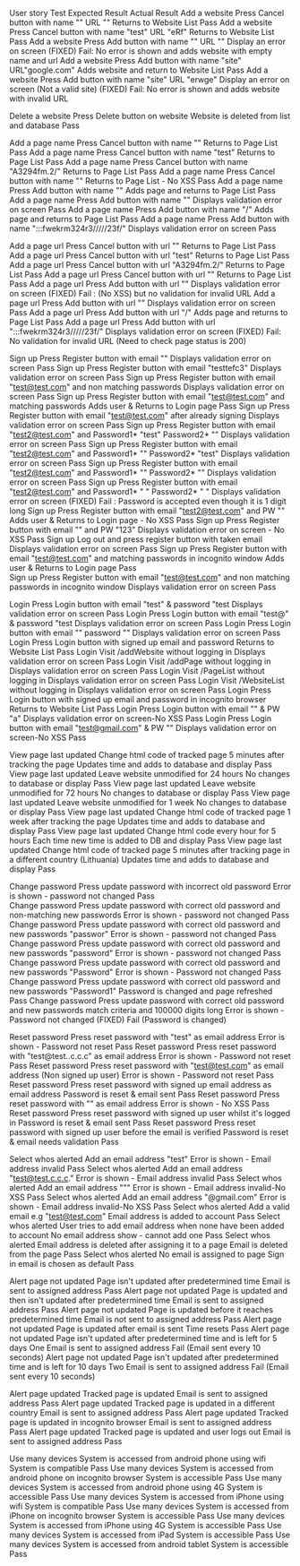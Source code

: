User story		Test						 				  			Expected Result			         Actual Result
Add a website           Press Cancel button with name "" URL ""            				  			Returns to Website List                       Pass
Add a website           Press Cancel button with name "test" URL "eRf"     				  			Returns to Website List                       Pass
Add a website		Press Add button with name "" URL ""           					  			Display an error on screen                    (FIXED) Fail: No error is shown and adds website with empty name and url
Add a website		Press Add button with name "site" URL"google.com"  				  			Adds website and return to Website List       Pass
Add a website           Press Add button with name "site" URL "erwge"      				  			Display an error on screen (Not a valid site) (FIXED) Fail: No error is shown and adds website with invalid URL


Delete a website        Press Delete button on website                     				  			Website is deleted from list and database     Pass


Add a page name         Press Cancel button with name ""                   				  			Returns to Page List                          Pass
Add a page name         Press Cancel button with name "test"               				  			Returns to Page List                          Pass
Add a page name         Press Cancel button with name "A3294fm.2/"        				  			Returns to Page List                          Pass
Add a page name         Press Cancel button with name "<script>alert(document.cookie);</script>"          			Returns to Page List - No XSS                 Pass
Add a page name		Press Add button with name "<script>alert(document.cookie);</script>"             			Adds page and returns to Page List            Pass
Add a page name         Press Add button with name ""                                                     			Displays validation error on screen           Pass
Add a page name         Press Add button with name "/"                                                    			Adds page and returns to Page List            Pass 
Add a page name         Press Add button with name ":::fwekrm324r3/////23f/"                              			Displays validation error on screen           Pass


Add a page url          Press Cancel button with url ""                    				  			Returns to Page List                          Pass
Add a page url          Press Cancel button with url "test"               				  			Returns to Page List                          Pass
Add a page url          Press Cancel button with url "A3294fm.2/"        				  			Returns to Page List                          Pass
Add a page url          Press Cancel button with url "<script>alert(document.cookie);</script>"           			Returns to Page List                          Pass
Add a page url		Press Add button with url  "<script>alert(document.cookie);</script>"             			Displays validation error on screen           (FIXED) Fail : (No XSS) but no validation for invalid URL
Add a page url          Press Add button with url  ""                                                     			Displays validation error on screen           Pass
Add a page url          Press Add button with url  "/"                                                    			Adds page and returns to Page List            Pass 
Add a page url          Press Add button with url  ":::fwekrm324r3/////23f/"                              			Displays validation error on screen           (FIXED) Fail: No validation for invalid URL (Need to check page status is 200)


Sign up                 Press Register button with email ""                                                                    Displays validation error on screen            Pass
Sign up                 Press Register button with email "testtefc3"                                                           Displays validation error on screen            Pass
Sign up                 Press Register button with email "test@test.com" and non matching passwords                            Displays validation error on screen            Pass
Sign up                 Press Register button with email "test@test.com" and matching passwords                                Adds user & Returns to Login page              Pass
Sign up                 Press Register button with email "test@test.com" after already signing                                 Displays validation error on screen            Pass
Sign up                 Press Register button with email "test2@test.com" and Password1* "test" Password2* ""                    Displays validation error on screen            Pass
Sign up                 Press Register button with email "test2@test.com" and Password1* "" Password2* "test"                    Displays validation error on screen            Pass
Sign up                 Press Register button with email "test2@test.com" and Password1* "" Password2* ""                        Displays validation error on screen            Pass
Sign up                 Press Register button with email "test2@test.com" and Password1* " " Password2* " "                      Displays validation error on screen    (FIXED) Fail : Password is accepted even though it is 1 digit long
Sign up                 Press Register button with email "test2@test.com" and PW "<script>alert(document.cookie);</script>"    Adds user & Returns to Login page - No XSS     Pass
Sign up                 Press Register button with email "<script>alert(document.cookie);</script>" and PW "123"               Displays validation error on screen - No XSS   Pass
Sign up                 Log out and press register button with taken email                                                     Displays validation error on screen            Pass
Sign up                 Press Register button with email "test@test.com" and matching passwords in incognito window            Adds user & Returns to Login page              Pass               
Sign up                 Press Register button with email "test@test.com" and non matching passwords in incognito window        Displays validation error on screen            Pass


Login			Press Login button with email "test" & password "test     		          			Displays validation error on screen	      Pass
Login			Press Login button with email "test@" & password "test    			  			Displays validation error on screen           Pass
Login			Press Login button with email "" password ""					 		 	Displays validation error on screen 	      Pass
Login			Press Login button with signed up email and password                              			Returns to Website List                       Pass
Login			Visit /addWebsite without logging in						  			Displays validation error on screen           Pass
Login			Visit /addPage without logging in						  			Displays validation error on screen           Pass
Login			Visit /PageList without logging in								 	Displays validation error on screen           Pass
Login			Visit /WebsiteList without logging in									Displays validation error on screen           Pass
Login                   Press Login button with signed up email and password in incognito browser         			Returns to Website List                       Pass
Login			Press Login button with email "<script>alert(document.cookie);</script>" & PW "a" 			Displays validation error on screen-No XSS    Pass
Login		        Press Login button with email "test@gmail.com" & PW "<script>alert(document.cookie);</script>"          Displays validation error on screen-No XSS    Pass

View page last updated  Change html code of tracked page 5 minutes after tracking the page                                      Updates time and adds to database and display Pass
View page last updated  Leave website unmodified for 24 hours                                                                   No changes to database or display             Pass
View page last updated  Leave website unmodified for 72 hours                                                                   No changes to database or display             Pass
View page last updated  Leave website unmodified for 1 week                                                                     No changes to database or display             Pass
View page last updated  Change html code of tracked page 1 week after tracking the page                                         Updates time and adds to database and display Pass
View page last updated  Change html code every hour for 5 hours                                                                 Each time new time is added to DB and display Pass
View page last updated  Change html code of tracked page 5 minutes after tracking page in a different country (Lithuania)       Updates time and adds to database and display Pass

Change password         Press update password with incorrect old password                                                       Error is shown - password not changed         Pass        
Change password         Press update password with correct old password and non-matching new passwords                          Error is shown - password not changed         Pass
Change password         Press update password with correct old password and new passwords "passwor"                             Error is shown - password not changed         Pass
Change password         Press update password with correct old password and new passwords "password"                            Error is shown - password not changed         Pass
Change password         Press update password with correct old password and new passwords "Password"                            Error is shown - Password not changed         Pass
Change password         Press update password with correct old password and new passwords "Password1"                           Password is changed and page refreshed        Pass
Change password         Press update password with correct old password and new passwords match criteria and 100000 digits long Error is shown - Password not changed         (FIXED) Fail (Password is changed)

Reset password		Press reset password with "test" as email address							Error is shown - Password not reset	      Pass
Reset password          Press reset password with "test@test..c.c.c" as email address						Error is shown - Password not reset           Pass
Reset password          Press reset password with "test@test.com" as email address (Non signed up user)				Error is shown - Password not reset           Pass
Reset password          Press reset password with signed up email address as email address					Password is reset & email sent		      Pass
Reset password		Press reset password with "<script>alert(document.cookie);</script>" as email address			Error is shown - No XSS			      Pass
Reset password          Press reset password with signed up user whilst it's logged in						Password is reset & email sent		      Pass
Reset password		Press reset password with signed up user before the email is verified					Password is reset & email needs validation    Pass

Select whos alerted	Add an email address "test"										Error is shown - Email address invalid	      Pass
Select whos alerted     Add an email address "test@test.c.c.c."                                                                 Error is shown - Email address invalid        Pass
Select whos alerted     Add an email address ""<script>alert(document.cookie);</script>"                                        Error is shown - Email address invalid-No XSS Pass
Select whos alerted     Add an email address "<script>alert(document.cookie);</script>@gmail.com"                               Error is shown - Email address invalid-No XSS Pass
Select whos alerted     Add a valid email e.g "test@test.com"									Email address is added to account	      Pass
Select whos alerted     User tries to add email address when none have been added to account					No email address show - cannot add one	      Pass
Select whos alerted	Email address is deleted after assigning it to a page 							Email is deleted from the page		      Pass
Select whos alerted	No email is assigned to page										Sign in email is chosen as default	      Pass

Alert page not updated  Page isn't updated after predetermined time								Email is sent to assigned address             Pass
Alert page not updated  Page is updated and then isn't updated after predetermined time                                         Email is sent to assigned address             Pass
Alert page not updated  Page is updated before it reaches predetermined time                                                    Email is not sent to assigned address         Pass
Alert page not updated  Page is updated after email is sent                                                                     Time resets                                   Pass
Alert page not updated  Page isn't updated after predetermined time and is left for 5 days                                      One Email is sent to assigned address         Fail (Email sent every 10 seconds)
Alert page not updated  Page isn't updated after predetermined time and is left for 10 days                                     Two Email is sent to assigned address         Fail (Email sent every 10 seconds)


Alert page updated	Tracked page is updated											Email is sent to assigned address	      Pass
Alert page updated      Tracked page is updated in a different country                                                          Email is sent to assigned address             Pass
Alert page updated      Tracked page is updated in incognito browser                                                            Email is sent to assigned address             Pass
Alert page updated      Tracked page is updated and user logs out                                                               Email is sent to assigned address             Pass


Use many devices	System is accessed from android phone using wifi							System is compatible 			      Pass
Use many devices        System is accessed from android phone on incognito browser                                             System is accessible                          Pass
Use many devices        System is accessed from android phone using 4G                                                          System is accessible                          Pass 
Use many devices	System is accessed from iPhone using wifi          							System is compatible			      Pass
Use many devices	System is accessed from iPhone on incognito browser							System is accessible 			      Pass
Use many devices        System is accessed from iPhone using 4G                                                                 System is accessible                          Pass
Use many devices        System is accessed from iPad                                   		                                System is accessible                          Pass
Use many devices        System is accessed from android tablet                                                                  System is accessible                          Pass







